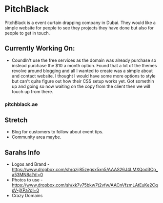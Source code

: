 # PitchBlack
PitchBlack is a event curtain drapping company in Dubai. They would like a simple website for people to see they projects they have done but also for people to get in touch.

## Currently Working On:
 * Coundln't use the free services as the domain was already purchase so instead purchase the $10 a month option. Found that a lot of the themes revolve around blogging and all I wanted to create was a simple about and contact website. I thought I would have some more options to style but can't quite figure out how their CSS setup works yet. Got somethin up and going so now waiting on the copy from the client then we will touch up from there.
 
### pitchblack.ae

## Stretch
  * Blog for customers to follow about event tips.
  * Community area maybe.

## Sarahs Info
  * Logos and Brand - https://www.dropbox.com/sh/qzij85zegsx5xn5/AAAS26J4LMXQod3Cp_a53MN8a?dl=0
  * Photos to use - https://www.dropbox.com/sh/xk7v75bkw7t2vfw/AACnVfzmLAtEuKe2CqsV-jXPa?dl=0
  * Crazy Domains

  
  
